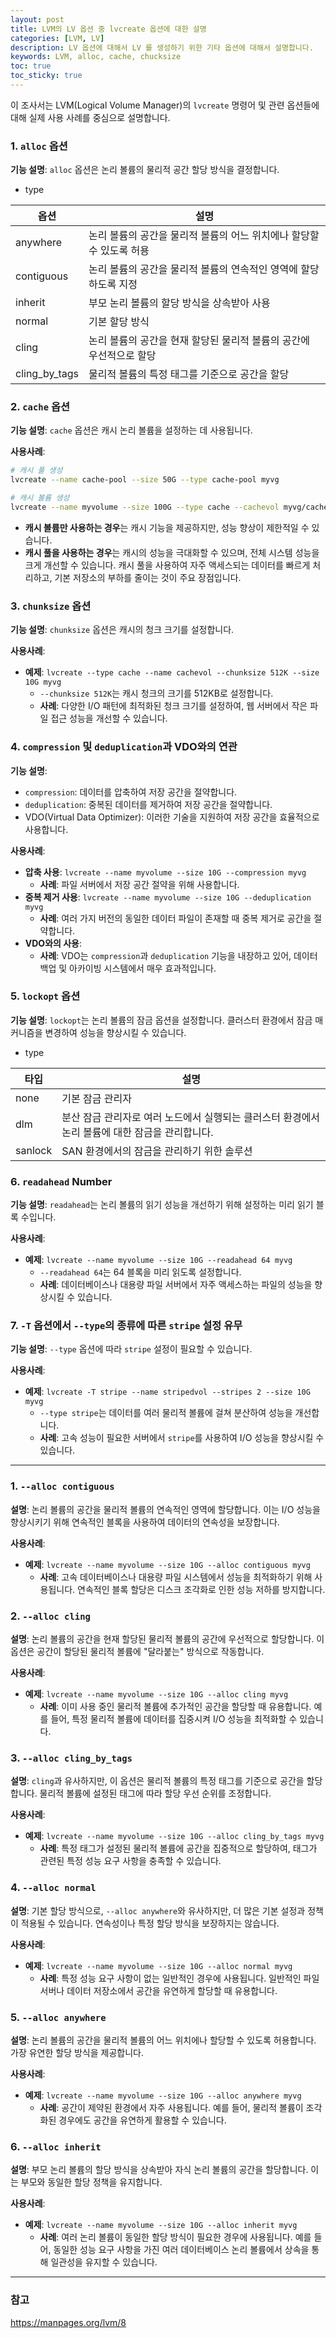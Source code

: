 ```yaml
---
layout: post
title: LVM의 LV 옵션 중 lvcreate 옵션에 대한 설명
categories: [LVM, LV]
description: LV 옵션에 대해서 LV 를 생성하기 위한 기타 옵션에 대해서 설명합니다.
keywords: LVM, alloc, cache, chucksize
toc: true
toc_sticky: true
---
```


이 조사서는 LVM(Logical Volume Manager)의 `lvcreate` 명령어 및 관련 옵션들에 대해 실제 사용 사례를 중심으로 설명합니다.

### 1. `alloc` 옵션

**기능 설명**: `alloc` 옵션은 논리 볼륨의 물리적 공간 할당 방식을 결정합니다.

- type

| 옵션          | 설명                                                                 |
| ------------- | -------------------------------------------------------------------- |
| anywhere      | 논리 볼륨의 공간을 물리적 볼륨의 어느 위치에나 할당할 수 있도록 허용 |
| contiguous    | 논리 볼륨의 공간을 물리적 볼륨의 연속적인 영역에 할당하도록 지정     |
| inherit       | 부모 논리 볼륨의 할당 방식을 상속받아 사용                           |
| normal        | 기본 할당 방식                                                       |
| cling         | 논리 볼륨의 공간을 현재 할당된 물리적 볼륨의 공간에 우선적으로 할당  |
| cling_by_tags | 물리적 볼륨의 특정 태그를 기준으로 공간을 할당                       |

### 2. `cache` 옵션

**기능 설명**: `cache` 옵션은 캐시 논리 볼륨을 설정하는 데 사용됩니다.

**사용사례**:

```bash
# 캐시 풀 생성
lvcreate --name cache-pool --size 50G --type cache-pool myvg

# 캐시 볼륨 생성
lvcreate --name myvolume --size 100G --type cache --cachevol myvg/cache-pool myvg
```

- **캐시 볼륨만 사용하는 경우**는 캐시 기능을 제공하지만, 성능 향상이 제한적일 수 있습니다.
- **캐시 풀을 사용하는 경우**는 캐시의 성능을 극대화할 수 있으며, 전체 시스템 성능을 크게 개선할 수 있습니다. 캐시 풀을 사용하여 자주 액세스되는 데이터를 빠르게 처리하고, 기본 저장소의 부하를 줄이는 것이 주요 장점입니다.

### 3. `chunksize` 옵션

**기능 설명**: `chunksize` 옵션은 캐시의 청크 크기를 설정합니다.

**사용사례**:

- **예제**: `lvcreate --type cache --name cachevol --chunksize 512K --size 10G myvg`
  - `--chunksize 512K`는 캐시 청크의 크기를 512KB로 설정합니다.
  - **사례**: 다양한 I/O 패턴에 최적화된 청크 크기를 설정하여, 웹 서버에서 작은 파일 접근 성능을 개선할 수 있습니다.

### 4. `compression` 및 `deduplication`과 VDO와의 연관

**기능 설명**:

- `compression`: 데이터를 압축하여 저장 공간을 절약합니다.
- `deduplication`: 중복된 데이터를 제거하여 저장 공간을 절약합니다.
- VDO(Virtual Data Optimizer): 이러한 기술을 지원하여 저장 공간을 효율적으로 사용합니다.

**사용사례**:

- **압축 사용**: `lvcreate --name myvolume --size 10G --compression myvg`
  - **사례**: 파일 서버에서 저장 공간 절약을 위해 사용합니다.
- **중복 제거 사용**: `lvcreate --name myvolume --size 10G --deduplication myvg`
  - **사례**: 여러 가지 버전의 동일한 데이터 파일이 존재할 때 중복 제거로 공간을 절약합니다.
- **VDO와의 사용**:
  - **사례**: VDO는 `compression`과 `deduplication` 기능을 내장하고 있어, 데이터 백업 및 아카이빙 시스템에서 매우 효과적입니다.

### 5. `lockopt` 옵션

**기능 설명**: `lockopt`는 논리 볼륨의 잠금 옵션을 설정합니다. 클러스터 환경에서 잠금 매커니즘을 변경하여 성능을 향상시킬 수 있습니다.

- type

| 타입    | 설명                                                                                            |
| ------- | ----------------------------------------------------------------------------------------------- |
| none    | 기본 잠금 관리자                                                                                |
| dlm     | 분산 잠금 관리자로 여러 노드에서 실행되는 클러스터 환경에서 논리 볼륨에 대한 잠금을 관리합니다. |
| sanlock | SAN 환경에서의 잠금을 관리하기 위한 솔루션                                                      |

### 6. `readahead` Number

**기능 설명**: `readahead`는 논리 볼륨의 읽기 성능을 개선하기 위해 설정하는 미리 읽기 블록 수입니다.

**사용사례**:

- **예제**: `lvcreate --name myvolume --size 10G --readahead 64 myvg`
  - `--readahead 64`는 64 블록을 미리 읽도록 설정합니다.
  - **사례**: 데이터베이스나 대용량 파일 서버에서 자주 액세스하는 파일의 성능을 향상시킬 수 있습니다.

### 7. `-T` 옵션에서 `--type`의 종류에 따른 `stripe` 설정 유무

**기능 설명**: `--type` 옵션에 따라 `stripe` 설정이 필요할 수 있습니다.

**사용사례**:

- **예제**: `lvcreate -T stripe --name stripedvol --stripes 2 --size 10G myvg`
  - `--type stripe`는 데이터를 여러 물리적 볼륨에 걸쳐 분산하여 성능을 개선합니다.
  - **사례**: 고속 성능이 필요한 서버에서 `stripe`를 사용하여 I/O 성능을 향상시킬 수 있습니다.

---

### 1. `--alloc contiguous`

**설명**: 논리 볼륨의 공간을 물리적 볼륨의 연속적인 영역에 할당합니다. 이는 I/O 성능을 향상시키기 위해 연속적인 블록을 사용하여 데이터의 연속성을 보장합니다.

**사용사례**:

- **예제**: `lvcreate --name myvolume --size 10G --alloc contiguous myvg`
  - **사례**: 고속 데이터베이스나 대용량 파일 시스템에서 성능을 최적화하기 위해 사용됩니다. 연속적인 블록 할당은 디스크 조각화로 인한 성능 저하를 방지합니다.

### 2. `--alloc cling`

**설명**: 논리 볼륨의 공간을 현재 할당된 물리적 볼륨의 공간에 우선적으로 할당합니다. 이 옵션은 공간이 할당된 물리적 볼륨에 "달라붙는" 방식으로 작동합니다.

**사용사례**:

- **예제**: `lvcreate --name myvolume --size 10G --alloc cling myvg`
  - **사례**: 이미 사용 중인 물리적 볼륨에 추가적인 공간을 할당할 때 유용합니다. 예를 들어, 특정 물리적 볼륨에 데이터를 집중시켜 I/O 성능을 최적화할 수 있습니다.

### 3. `--alloc cling_by_tags`

**설명**: `cling`과 유사하지만, 이 옵션은 물리적 볼륨의 특정 태그를 기준으로 공간을 할당합니다. 물리적 볼륨에 설정된 태그에 따라 할당 우선 순위를 조정합니다.

**사용사례**:

- **예제**: `lvcreate --name myvolume --size 10G --alloc cling_by_tags myvg`
  - **사례**: 특정 태그가 설정된 물리적 볼륨에 공간을 집중적으로 할당하여, 태그가 관련된 특정 성능 요구 사항을 충족할 수 있습니다.

### 4. `--alloc normal`

**설명**: 기본 할당 방식으로, `--alloc anywhere`와 유사하지만, 더 많은 기본 설정과 정책이 적용될 수 있습니다. 연속성이나 특정 할당 방식을 보장하지는 않습니다.

**사용사례**:

- **예제**: `lvcreate --name myvolume --size 10G --alloc normal myvg`
  - **사례**: 특정 성능 요구 사항이 없는 일반적인 경우에 사용됩니다. 일반적인 파일 서버나 데이터 저장소에서 공간을 유연하게 할당할 때 유용합니다.

### 5. `--alloc anywhere`

**설명**: 논리 볼륨의 공간을 물리적 볼륨의 어느 위치에나 할당할 수 있도록 허용합니다. 가장 유연한 할당 방식을 제공합니다.

**사용사례**:

- **예제**: `lvcreate --name myvolume --size 10G --alloc anywhere myvg`
  - **사례**: 공간이 제약된 환경에서 자주 사용됩니다. 예를 들어, 물리적 볼륨이 조각화된 경우에도 공간을 유연하게 활용할 수 있습니다.

### 6. `--alloc inherit`

**설명**: 부모 논리 볼륨의 할당 방식을 상속받아 자식 논리 볼륨의 공간을 할당합니다. 이는 부모와 동일한 할당 정책을 유지합니다.

**사용사례**:

- **예제**: `lvcreate --name myvolume --size 10G --alloc inherit myvg`
  - **사례**: 여러 논리 볼륨이 동일한 할당 방식이 필요한 경우에 사용됩니다. 예를 들어, 동일한 성능 요구 사항을 가진 여러 데이터베이스 논리 볼륨에서 상속을 통해 일관성을 유지할 수 있습니다.

---

### 참고

https://manpages.org/lvm/8
